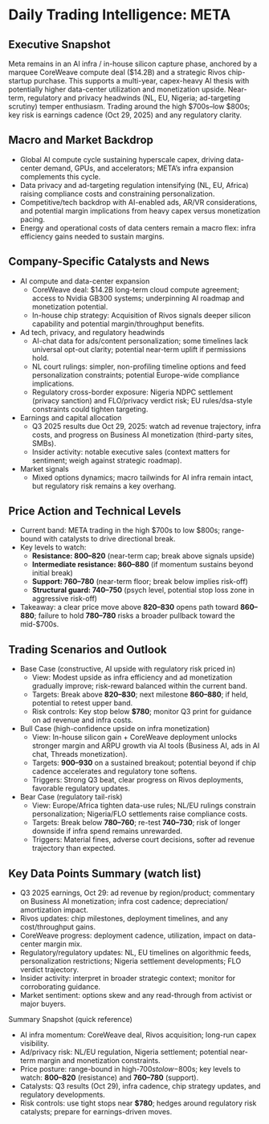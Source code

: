 # Daily Trading Intelligence: META

## Executive Snapshot
Meta remains in an AI infra / in-house silicon capture phase, anchored by a marquee CoreWeave compute deal ($14.2B) and a strategic Rivos chip-startup purchase. This supports a multi-year, capex-heavy AI thesis with potentially higher data-center utilization and monetization upside. Near-term, regulatory and privacy headwinds (NL, EU, Nigeria; ad-targeting scrutiny) temper enthusiasm. Trading around the high $700s–low $800s; key risk is earnings cadence (Oct 29, 2025) and any regulatory clarity. 

## Macro and Market Backdrop
- Global AI compute cycle sustaining hyperscale capex, driving data-center demand, GPUs, and accelerators; META’s infra expansion complements this cycle.
- Data privacy and ad-targeting regulation intensifying (NL, EU, Africa) raising compliance costs and constraining personalization.
- Competitive/tech backdrop with AI-enabled ads, AR/VR considerations, and potential margin implications from heavy capex versus monetization pacing.
- Energy and operational costs of data centers remain a macro flex: infra efficiency gains needed to sustain margins.

## Company-Specific Catalysts and News
- AI compute and data-center expansion
  - CoreWeave deal: $14.2B long-term cloud compute agreement; access to Nvidia GB300 systems; underpinning AI roadmap and monetization potential.
  - In-house chip strategy: Acquisition of Rivos signals deeper silicon capability and potential margin/throughput benefits.
- Ad tech, privacy, and regulatory headwinds
  - AI-chat data for ads/content personalization; some timelines lack universal opt-out clarity; potential near-term uplift if permissions hold.
  - NL court rulings: simpler, non-profiling timeline options and feed personalization constraints; potential Europe-wide compliance implications.
  - Regulatory cross-border exposure: Nigeria NDPC settlement (privacy sanction) and FLO/privacy verdict risk; EU rules/dsa-style constraints could tighten targeting.
- Earnings and capital allocation
  - Q3 2025 results due Oct 29, 2025: watch ad revenue trajectory, infra costs, and progress on Business AI monetization (third-party sites, SMBs).
  - Insider activity: notable executive sales (context matters for sentiment; weigh against strategic roadmap).
- Market signals
  - Mixed options dynamics; macro tailwinds for AI infra remain intact, but regulatory risk remains a key overhang.

## Price Action and Technical Levels
- Current band: META trading in the high $700s to low $800s; range-bound with catalysts to drive directional break.
- Key levels to watch:
  - **Resistance: $800–$820** (near-term cap; break above signals upside)
  - **Intermediate resistance: $860–$880** (if momentum sustains beyond initial break)
  - **Support: $760–$780** (near-term floor; break below implies risk-off)
  - **Structural guard: $740–$750** (psych level, potential stop loss zone in aggressive risk-off)
- Takeaway: a clear price move above **$820–$830** opens path toward **$860–$880**; failure to hold **$780–$780** risks a broader pullback toward the mid-$700s.

## Trading Scenarios and Outlook
- Base Case (constructive, AI upside with regulatory risk priced in)
  - View: Modest upside as infra efficiency and ad monetization gradually improve; risk-reward balanced within the current band.
  - Targets: Break above **$820–$830**; next milestone **$860–$880**; if held, potential to retest upper band.
  - Risk controls: Key stop below **$780**; monitor Q3 print for guidance on ad revenue and infra costs.
- Bull Case (high-confidence upside on infra monetization)
  - View: In-house silicon gain + CoreWeave deployment unlocks stronger margin and ARPU growth via AI tools (Business AI, ads in AI chat, Threads monetization).
  - Targets: **$900–$930** on a sustained breakout; potential beyond if chip cadence accelerates and regulatory tone softens.
  - Triggers: Strong Q3 beat, clear progress on Rivos deployments, favorable regulatory updates.
- Bear Case (regulatory tail-risk)
  - View: Europe/Africa tighten data-use rules; NL/EU rulings constrain personalization; Nigeria/FLO settlements raise compliance costs.
  - Targets: Break below **$780–$760**; re-test **$740–$730**; risk of longer downside if infra spend remains unrewarded.
  - Triggers: Material fines, adverse court decisions, softer ad revenue trajectory than expected.

## Key Data Points Summary (watch list)
- Q3 2025 earnings, Oct 29: ad revenue by region/product; commentary on Business AI monetization; infra cost cadence; depreciation/ amortization impact.
- Rivos updates: chip milestones, deployment timelines, and any cost/throughput gains.
- CoreWeave progress: deployment cadence, utilization, impact on data-center margin mix.
- Regulatory/regulatory updates: NL, EU timelines on algorithmic feeds, personalization restrictions; Nigeria settlement developments; FLO verdict trajectory.
- Insider activity: interpret in broader strategic context; monitor for corroborating guidance.
- Market sentiment: options skew and any read-through from activist or major buyers.

Summary Snapshot (quick reference)
- AI infra momentum: CoreWeave deal, Rivos acquisition; long-run capex visibility.
- Ad/privacy risk: NL/EU regulation, Nigeria settlement; potential near-term margin and monetization constraints.
- Price posture: range-bound in high-$700s to low-$800s; key levels to watch: **$800–$820** (resistance) and **$760–$780** (support).
- Catalysts: Q3 results (Oct 29), infra cadence, chip strategy updates, and regulatory developments.
- Risk controls: use tight stops near **$780**; hedges around regulatory risk catalysts; prepare for earnings-driven moves.